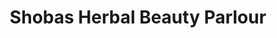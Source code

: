---
title: "Shobas Herbal Beauty Parlour"
url: /bangalore/shobas-herbal-beauty-parlour/
shop: Kosmetik
---